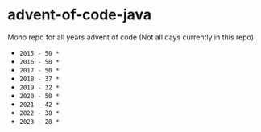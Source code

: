 # advent-of-code-java

Mono repo for all years advent of code (Not all days currently in this repo)

- `2015 - 50 *`
- `2016 - 50 *`
- `2017 - 50 *`
- `2018 - 37 *`
- `2019 - 32 *`
- `2020 - 50 *`
- `2021 - 42 *`
- `2022 - 38 *`
- `2023 - 28 *`

